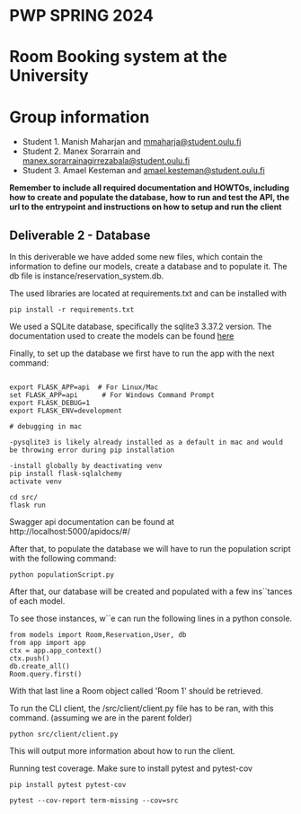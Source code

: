 # PWP SPRING 2024

# Room Booking system at the University

# Group information

- Student 1. Manish Maharjan and mmaharja@student.oulu.fi
- Student 2. Manex Sorarrain and manex.sorarrainagirrezabala@student.oulu.fi
- Student 3. Amael Kesteman and amael.kesteman@student.oulu.fi

**Remember to include all required documentation and HOWTOs, including how to create and populate the database, how to run and test the API, the url to the entrypoint and instructions on how to setup and run the client**

## Deliverable 2 - Database

In this deriverable we have added some new files, which contain the information to define our models, create a database and to populate it. The db file is instance/reservation_system.db.

The used libraries are located at requirements.txt and can be installed with

```
pip install -r requirements.txt
```

We used a SQLite database, specifically the sqlite3 3.37.2 version. The documentation used to create the models can be found [here](https://flask-sqlalchemy.palletsprojects.com/en/3.1.x/)

Finally, to set up the database we first have to run the app with the next command:

```

export FLASK_APP=api  # For Linux/Mac
set FLASK_APP=api      # For Windows Command Prompt
export FLASK_DEBUG=1
export FLASK_ENV=development

# debugging in mac

-pysqlite3 is likely already installed as a default in mac and would be throwing error during pip installation

-install globally by deactivating venv
pip install flask-sqlalchemy
activate venv

cd src/
flask run
```

Swagger api documentation can be found at http://localhost:5000/apidocs/#/

After that, to populate the database we will have to run the population script with the following command:

```
python populationScript.py
```

After that, our database will be created and populated with a few ins``tances of each model.

To see those instances, w``e can run the following lines in a python console.

```
from models import Room,Reservation,User, db
from app import app
ctx = app.app_context()
ctx.push()
db.create_all()
Room.query.first()
```

With that last line a Room object called 'Room 1' should be retrieved.


To run the CLI client, the /src/client/client.py file has to be ran, with this command. (assuming we are in the parent folder)

```
python src/client/client.py
```
This will output more information about how to run the client.

Running test coverage. Make sure to install pytest and pytest-cov

```
pip install pytest pytest-cov
```

```
pytest --cov-report term-missing --cov=src
```
